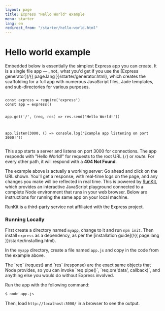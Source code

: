 ```yaml
---
layout: page
title: Express "Hello World" example
menu: starter
lang: en
redirect_from: "/starter/hello-world.html"
---
```


# Hello world example

<div class="doc-box doc-info" markdown="1">
Embedded below is essentially the simplest Express app you can create. It is a single file app &mdash; _not_ what you'd get if you use the [Express generator](/{{ page.lang }}/starter/generator.html), which creates the scaffolding for a full app with numerous JavaScript files, Jade templates, and sub-directories for various purposes.
</div>

<script src="https://embed.runkit.com" data-element-id="hello-example" data-mode="endpoint" async defer></script>
<div id="hello-example"><pre><code class="language-js">
const express = require('express')
const app = express()

app.get('/', (req, res) => res.send('Hello World!'))

app.listen(3000, () => console.log('Example app listening on port 3000!'))
</code></pre></div>

This app starts a server and listens on port 3000 for connections. The app responds with "Hello World!" for requests
to the root URL (`/`) or _route_. For every other path, it will respond with a **404 Not Found**.

The example above is actually a working server: Go ahead and click on the URL shown. You'll get a response, with real-time logs on the page, and any changes you make will be reflected in real time. This is powered by [RunKit](https://runkit.com), which provides an interactive JavaScript playground connected to a complete Node environment that runs in your web browser.
Below are instructions for running the same app on your local machine.

<div class="doc-box doc-info" markdown="1">
RunKit is a third-party service not affiliated with the Express project.
</div>

### Running Locally

First create a directory named `myapp`, change to it and run `npm init`. Then install `express` as a dependency, as per the [installation guide](/{{ page.lang }}/starter/installing.html).

In the `myapp` directory, create a file named `app.js` and copy in the code from the example above.

<div class="doc-box doc-notice" markdown="1">
The `req` (request) and `res` (response) are the exact same objects that Node provides, so you can invoke
`req.pipe()`, `req.on('data', callback)`, and anything else you would do without Express involved.
</div>

Run the app with the following command:

```sh
$ node app.js
```

Then, load `http://localhost:3000/` in a browser to see the output.
